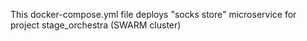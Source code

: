 This docker-compose.yml file deploys "socks store" microservice for project stage_orchestra (SWARM cluster)

